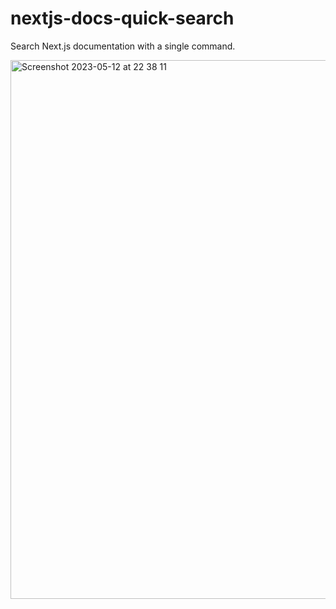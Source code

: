 # nextjs-docs-quick-search

Search Next.js documentation with a single command.

<img width="862" alt="Screenshot 2023-05-12 at 22 38 11" src="https://github.com/sinchang/raycast-nextjs-docs/assets/3297859/35fd5059-9a04-4983-8331-fd8b800cda38">
